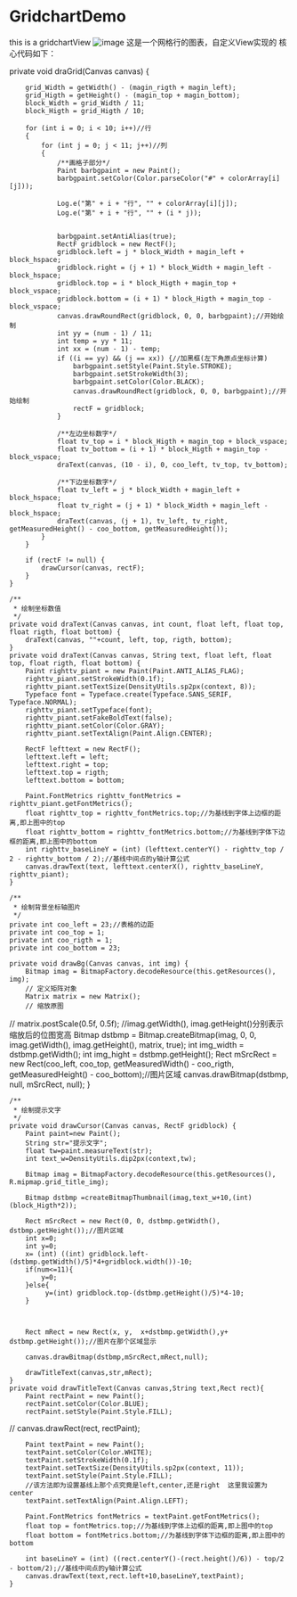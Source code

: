# GridchartDemo
this is a gridchartView
![image](https://github.com/ButBueatiful/dotvim/raw/master/screenshots/screenshot.png)
这是一个网格行的图表，自定义View实现的
核心代码如下：

private void draGrid(Canvas canvas) {

        grid_Width = getWidth() - (magin_rigth + magin_left);
        grid_Higth = getHeight() - (magin_top + magin_bottom);
        block_Width = grid_Width / 11;
        block_Higth = grid_Higth / 10;

        for (int i = 0; i < 10; i++)//行
        {
            for (int j = 0; j < 11; j++)//列
            {
                /**画格子部分*/
                Paint barbgpaint = new Paint();
                barbgpaint.setColor(Color.parseColor("#" + colorArray[i][j]));

                Log.e("第" + i + "行", "" + colorArray[i][j]);
                Log.e("第" + i + "行", "" + (i * j));


                barbgpaint.setAntiAlias(true);
                RectF gridblock = new RectF();
                gridblock.left = j * block_Width + magin_left + block_hspace;
                gridblock.right = (j + 1) * block_Width + magin_left - block_hspace;
                gridblock.top = i * block_Higth + magin_top + block_vspace;
                gridblock.bottom = (i + 1) * block_Higth + magin_top - block_vspace;
                canvas.drawRoundRect(gridblock, 0, 0, barbgpaint);//开始绘制
                int yy = (num - 1) / 11;
                int temp = yy * 11;
                int xx = (num - 1) - temp;
                if ((i == yy) && (j == xx)) {//加黑框(左下角原点坐标计算)
                    barbgpaint.setStyle(Paint.Style.STROKE);
                    barbgpaint.setStrokeWidth(3);
                    barbgpaint.setColor(Color.BLACK);
                    canvas.drawRoundRect(gridblock, 0, 0, barbgpaint);//开始绘制
                    rectF = gridblock;
                }

                /**左边坐标数字*/
                float tv_top = i * block_Higth + magin_top + block_vspace;
                float tv_bottom = (i + 1) * block_Higth + magin_top - block_vspace;
                draText(canvas, (10 - i), 0, coo_left, tv_top, tv_bottom);

                /**下边坐标数字*/
                float tv_left = j * block_Width + magin_left + block_hspace;
                float tv_right = (j + 1) * block_Width + magin_left - block_hspace;
                draText(canvas, (j + 1), tv_left, tv_right, getMeasuredHeight() - coo_bottom, getMeasuredHeight());
            }
        }

        if (rectF != null) {
            drawCursor(canvas, rectF);
        }
    }

    /**
     * 绘制坐标数值
     */
    private void draText(Canvas canvas, int count, float left, float top, float rigth, float bottom) {
        draText(canvas, ""+count, left, top, rigth, bottom);
    }
    private void draText(Canvas canvas, String text, float left, float top, float rigth, float bottom) {
        Paint righttv_piant = new Paint(Paint.ANTI_ALIAS_FLAG);
        righttv_piant.setStrokeWidth(0.1f);
        righttv_piant.setTextSize(DensityUtils.sp2px(context, 8));
        Typeface font = Typeface.create(Typeface.SANS_SERIF, Typeface.NORMAL);
        righttv_piant.setTypeface(font);
        righttv_piant.setFakeBoldText(false);
        righttv_piant.setColor(Color.GRAY);
        righttv_piant.setTextAlign(Paint.Align.CENTER);

        RectF lefttext = new RectF();
        lefttext.left = left;
        lefttext.right = top;
        lefttext.top = rigth;
        lefttext.bottom = bottom;

        Paint.FontMetrics righttv_fontMetrics = righttv_piant.getFontMetrics();
        float righttv_top = righttv_fontMetrics.top;//为基线到字体上边框的距离,即上图中的top
        float righttv_bottom = righttv_fontMetrics.bottom;//为基线到字体下边框的距离,即上图中的bottom
        int righttv_baseLineY = (int) (lefttext.centerY() - righttv_top / 2 - righttv_bottom / 2);//基线中间点的y轴计算公式
        canvas.drawText(text, lefttext.centerX(), righttv_baseLineY, righttv_piant);
    }

    /**
     * 绘制背景坐标轴图片
     */
    private int coo_left = 23;//表格的边距
    private int coo_top = 1;
    private int coo_rigth = 1;
    private int coo_bottom = 23;

    private void drawBg(Canvas canvas, int img) {
        Bitmap imag = BitmapFactory.decodeResource(this.getResources(), img);
        // 定义矩阵对象
        Matrix matrix = new Matrix();
        // 缩放原图
//        matrix.postScale(0.5f, 0.5f);
        //imag.getWidth(), imag.getHeight()分别表示缩放后的位图宽高
        Bitmap dstbmp = Bitmap.createBitmap(imag, 0, 0, imag.getWidth(), imag.getHeight(), matrix, true);
        int img_width = dstbmp.getWidth();
        int img_hight = dstbmp.getHeight();
        Rect mSrcRect = new Rect(coo_left, coo_top, getMeasuredWidth() - coo_rigth, getMeasuredHeight() - coo_bottom);//图片区域
        canvas.drawBitmap(dstbmp, null, mSrcRect, null);
    }

    /**
     * 绘制提示文字
     */
    private void drawCursor(Canvas canvas, RectF gridblock) {
        Paint paint=new Paint();
        String str="提示文字";
        float tw=paint.measureText(str);
        int text_w=DensityUtils.dip2px(context,tw);

        Bitmap imag = BitmapFactory.decodeResource(this.getResources(), R.mipmap.grid_title_img);

        Bitmap dstbmp =createBitmapThumbnail(imag,text_w+10,(int)(block_Higth*2));

        Rect mSrcRect = new Rect(0, 0, dstbmp.getWidth(), dstbmp.getHeight());//图片区域
        int x=0;
        int y=0;
        x= (int) ((int) gridblock.left-(dstbmp.getWidth()/5)*4+gridblock.width())-10;
        if(num<=11){
            y=0;
        }else{
             y=(int) gridblock.top-(dstbmp.getHeight()/5)*4-10;
        }



        Rect mRect = new Rect(x, y,  x+dstbmp.getWidth(),y+ dstbmp.getHeight());//图片在那个区域显示

        canvas.drawBitmap(dstbmp,mSrcRect,mRect,null);

        drawTitleText(canvas,str,mRect);
    }
    private void drawTitleText(Canvas canvas,String text,Rect rect){
        Paint rectPaint = new Paint();
        rectPaint.setColor(Color.BLUE);
        rectPaint.setStyle(Paint.Style.FILL);
//        canvas.drawRect(rect, rectPaint);

        Paint textPaint = new Paint();
        textPaint.setColor(Color.WHITE);
        textPaint.setStrokeWidth(0.1f);
        textPaint.setTextSize(DensityUtils.sp2px(context, 11));
        textPaint.setStyle(Paint.Style.FILL);
        //该方法即为设置基线上那个点究竟是left,center,还是right  这里我设置为center
        textPaint.setTextAlign(Paint.Align.LEFT);

        Paint.FontMetrics fontMetrics = textPaint.getFontMetrics();
        float top = fontMetrics.top;//为基线到字体上边框的距离,即上图中的top
        float bottom = fontMetrics.bottom;//为基线到字体下边框的距离,即上图中的bottom

        int baseLineY = (int) ((rect.centerY()-(rect.height()/6)) - top/2 - bottom/2);//基线中间点的y轴计算公式
        canvas.drawText(text,rect.left+10,baseLineY,textPaint);
    }
